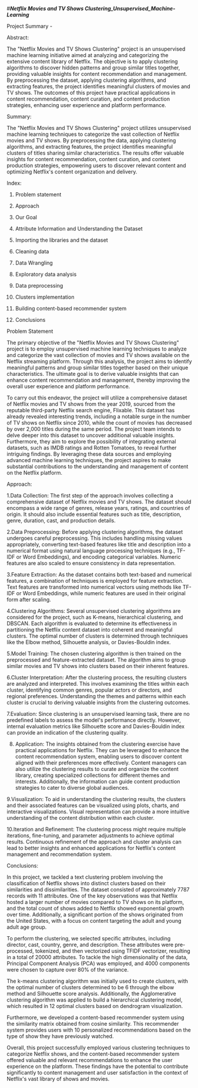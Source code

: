 #***Netflix Movies and TV Shows Clustering_Unsupervised_Machine-Learning***


Project Summary -

Abstract:

The "Netflix Movies and TV Shows Clustering" project is an unsupervised machine learning initiative aimed at analyzing and categorizing the extensive content library of Netflix. The objective is to apply clustering algorithms to discover hidden patterns and group similar titles together, providing valuable insights for content recommendation and management. By preprocessing the dataset, applying clustering algorithms, and extracting features, the project identifies meaningful clusters of movies and TV shows. The outcomes of this project have practical applications in content recommendation, content curation, and content production strategies, enhancing user experience and platform performance.

Summary:

The "Netflix Movies and TV Shows Clustering" project utilizes unsupervised machine learning techniques to categorize the vast collection of Netflix movies and TV shows. By preprocessing the data, applying clustering algorithms, and extracting features, the project identifies meaningful clusters of titles sharing similar characteristics. The results offer valuable insights for content recommendation, content curation, and content production strategies, empowering users to discover relevant content and optimizing Netflix's content organization and delivery.

Index:

1. Problem statement

2. Approach

3. Our Goal

4. Attribute Information and Understanding the Dataset

5. Importing the libraries and the dataset

6. Cleaning data

7. Data Wrangling

8. Exploratory data analysis

9. Data preprocessing

10. Clusters implementation

11.  Building content-based recommender system

12. Conclusions



 Problem Statement

The primary objective of the "Netflix Movies and TV Shows Clustering" project is to employ unsupervised machine learning techniques to analyze and categorize the vast collection of movies and TV shows available on the Netflix streaming platform. Through this analysis, the project aims to identify meaningful patterns and group similar titles together based on their unique characteristics. The ultimate goal is to derive valuable insights that can enhance content recommendation and management, thereby improving the overall user experience and platform performance.

To carry out this endeavor, the project will utilize a comprehensive dataset of Netflix movies and TV shows from the year 2019, sourced from the reputable third-party Netflix search engine, Flixable. This dataset has already revealed interesting trends, including a notable surge in the number of TV shows on Netflix since 2010, while the count of movies has decreased by over 2,000 titles during the same period. The project team intends to delve deeper into this dataset to uncover additional valuable insights. Furthermore, they aim to explore the possibility of integrating external datasets, such as IMDB ratings and Rotten Tomatoes, to reveal further intriguing findings. By leveraging these data sources and employing advanced machine learning techniques, the project aspires to make substantial contributions to the understanding and management of content on the Netflix platform.

Approach:

1.Data Collection: The first step of the approach involves collecting a comprehensive dataset of Netflix movies and TV shows. The dataset should encompass a wide range of genres, release years, ratings, and countries of origin. It should also include essential features such as title, description, genre, duration, cast, and production details.

2.Data Preprocessing: Before applying clustering algorithms, the dataset undergoes careful preprocessing. This includes handling missing values appropriately, converting text-based features like title and description into a numerical format using natural language processing techniques (e.g., TF-IDF or Word Embeddings), and encoding categorical variables. Numeric features are also scaled to ensure consistency in data representation.

3.Feature Extraction: As the dataset contains both text-based and numerical features, a combination of techniques is employed for feature extraction. Text features are transformed into numerical vectors using methods like TF-IDF or Word Embeddings, while numeric features are used in their original form after scaling.

4.Clustering Algorithms: Several unsupervised clustering algorithms are considered for the project, such as K-means, hierarchical clustering, and DBSCAN. Each algorithm is evaluated to determine its effectiveness in partitioning the Netflix content dataset into coherent and meaningful clusters. The optimal number of clusters is determined through techniques like the Elbow method, Silhouette analysis, or Davies-Bouldin index.

5.Model Training: The chosen clustering algorithm is then trained on the preprocessed and feature-extracted dataset. The algorithm aims to group similar movies and TV shows into clusters based on their inherent features.

6.Cluster Interpretation: After the clustering process, the resulting clusters are analyzed and interpreted. This involves examining the titles within each cluster, identifying common genres, popular actors or directors, and regional preferences. Understanding the themes and patterns within each cluster is crucial to deriving valuable insights from the clustering outcomes.

7.Evaluation: Since clustering is an unsupervised learning task, there are no predefined labels to assess the model's performance directly. However, internal evaluation metrics like Silhouette score and Davies-Bouldin index can provide an indication of the clustering quality.

8. Application: The insights obtained from the clustering exercise have practical applications for Netflix. They can be leveraged to enhance the content recommendation system, enabling users to discover content aligned with their preferences more effectively. Content managers can also utilize the clustering results to curate and organize the content library, creating specialized collections for different themes and interests. Additionally, the information can guide content production strategies to cater to diverse global audiences.

9.Visualization: To aid in understanding the clustering results, the clusters and their associated features can be visualized using plots, charts, and interactive visualizations. Visual representation can provide a more intuitive understanding of the content distribution within each cluster.

10.Iteration and Refinement: The clustering process might require multiple iterations, fine-tuning, and parameter adjustments to achieve optimal results. Continuous refinement of the approach and cluster analysis can lead to better insights and enhanced applications for Netflix's content management and recommendation system.

Conclusions:

In this project, we tackled a text clustering problem involving the classification of Netflix shows into distinct clusters based on their similarities and dissimilarities. The dataset consisted of approximately 7787 records with 11 attributes. One of the key observations was that Netflix hosted a larger number of movies compared to TV shows on its platform, and the total count of shows added to Netflix showed exponential growth over time. Additionally, a significant portion of the shows originated from the United States, with a focus on content targeting the adult and young adult age group.

To perform the clustering, we selected specific attributes, including director, cast, country, genre, and description. These attributes were pre-processed, tokenized, and then vectorized using TFIDF vectorizer, resulting in a total of 20000 attributes. To tackle the high dimensionality of the data, Principal Component Analysis (PCA) was employed, and 4000 components were chosen to capture over 80% of the variance.

The k-means clustering algorithm was initially used to create clusters, with the optimal number of clusters determined to be 6 through the elbow method and Silhouette score analysis. Additionally, the Agglomerative clustering algorithm was applied to build a hierarchical clustering model, which resulted in 12 optimal clusters based on dendrogram visualization.

Furthermore, we developed a content-based recommender system using the similarity matrix obtained from cosine similarity. This recommender system provides users with 10 personalized recommendations based on the type of show they have previously watched.

Overall, this project successfully employed various clustering techniques to categorize Netflix shows, and the content-based recommender system offered valuable and relevant recommendations to enhance the user experience on the platform. These findings have the potential to contribute significantly to content management and user satisfaction in the context of Netflix's vast library of shows and movies.
